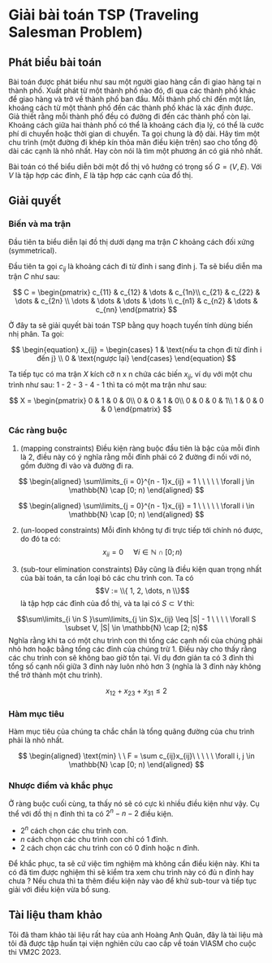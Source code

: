 
# Giải bài toán TSP (Traveling Salesman Problem)
## Phát biểu bài toán
Bài toán được phát biểu như sau một người giao hàng cần đi giao hàng tại n thành phố. Xuất phát từ một thành phố nào đó, đi qua các thành phố khác để giao hàng và trở về thành phố ban đầu. Mỗi thành phố chỉ đến một lần, khoảng cách từ một thành phố đến các thành phố khác là xác định được. Giả thiết rằng mỗi thành phố đều có đường đi đến các thành phố còn lại. Khoảng cách giữa hai thành phố có thể là khoảng cách địa lý, có thể là cước phí di chuyển hoặc thời gian di chuyển. Ta gọi chung là độ dài. Hãy tìm một chu trình (một đường đi khép kín thỏa mãn điều kiện trên) sao cho tổng độ dài các cạnh là nhỏ nhất. Hay còn nói là tìm một phương án có giá nhỏ nhất.

Bài toán có thể biểu diễn bởi một đồ thị vô hướng có trọng số $G = (V, E)$.
Với $V$ là tập hợp các đỉnh, $E$ là tập hợp các cạnh của đồ thị.
## Giải quyết
### Biến và ma trận
Đầu tiên ta biểu diễn lại đồ thị dưới dạng ma trận $C$ khoảng cách đối xứng (symmetrical).

Đầu tiên ta gọi $c_{ij}$ là khoảng cách đi từ đỉnh i sang đỉnh j. Ta sẽ biểu diễn ma trận $C$ như sau:

$$
C = \begin{pmatrix}
c_{11} & c_{12} & \dots & c_{1n}\\  
c_{21} & c_{22} & \dots & c_{2n} \\
\dots & \dots & \dots & \dots \\
c_{n1} & c_{n2} & \dots & c_{nn} 
\end{pmatrix}
$$

Ở đây ta sẽ giải quyết bài toán TSP bằng quy hoạch tuyến tính dùng biến nhị phân. Ta gọi:

$$
\begin{equation}
x_{ij} = 
\begin{cases}
      1 & \text{nếu ta chọn đi từ đỉnh i đến j} \\
      0 & \text{ngược lại}
\end{cases}
\end{equation}
$$

Ta tiếp tục có ma trận $X$ kích cỡ n x n chứa các biến $x_{ij}$, ví dụ với một chu trình như sau: 1 - 2 - 3 - 4 - 1 thì ta có một ma trận như sau:

$$
X = \begin{pmatrix}
0 & 1 & 0 & 0\\  
0 & 0 & 1 & 0\\
0 & 0 & 0 & 1\\
1 & 0 & 0 & 0 
\end{pmatrix}
$$

### Các ràng buộc
1. (mapping constraints) Điều kiện ràng buộc đầu tiên là bậc của mỗi đỉnh là 2, điều này có ý nghĩa rằng mỗi đỉnh phải có 2 đường đi nối với nó, gồm đường đi vào và đường đi ra.

$$
\begin{aligned}
\sum\limits_{i = 0}^{n - 1}x_{ij} = 1 \ \ \ \ \ \forall j \in \mathbb{N} \cap [0; n)
\end{aligned} 
$$


$$
\begin{aligned}
\sum\limits_{j = 0}^{n - 1}x_{ij} = 1 \ \ \ \ \ \forall i \in \mathbb{N} \cap [0; n)
\end{aligned} 
$$

2. (un-looped constraints) Mỗi đỉnh không tự đi trực tiếp tới chính nó được, do đó ta có:
$$x_{ii} = 0 \ \ \ \ \ \forall i \in \mathbb{N} \cap [0; n)$$

4. (sub-tour elimination constraints) Đây cũng là điều kiện quan trọng nhất của bài toán, ta cần loại bỏ các chu trình con.
   Ta có $$V := \\{ 1, 2, \dots, n \\}$$ là tập hợp các đỉnh của đồ thị, và ta lại có $S \subset V$ thì:

$$\sum\limits_{i \in S }\sum\limits_{j \in S}x_{ij} \leq |S| - 1 \ \ \ \ \forall S \subset V, |S| \in \mathbb{N} \cap [2; n)$$
Nghĩa rằng khi ta có một chu trình con thì tổng các cạnh nối của chúng phải nhỏ hơn hoặc bằng tổng các đỉnh của chúng trừ 1. Điều này cho thấy rằng các chu trình con sẽ không bao giờ tồn tại. Ví dụ đơn giản ta có 3 đỉnh thì tổng số cạnh nối giữa 3 đỉnh này luôn nhỏ hơn 3 (nghĩa là 3 đỉnh này không thể trở thành một chu trình).

$$x_{12} + x_{23} + x_{31} \leq 2 $$

### Hàm mục tiêu
Hàm mục tiêu của chúng ta chắc chắn là tổng quãng đường của chu trình phải là nhỏ nhất.

$$
\begin{aligned}
\text{min} \ \ F = \sum c_{ij}x_{ij}\ \ \ \ \ \forall i, j \in \mathbb{N} \cap [0; n)
\end{aligned} 
$$

### Nhược điểm và khắc phục
Ở ràng buộc cuối cùng, ta thấy nó sẽ có cực kì nhiều điều kiện như vậy. Cụ thể với đồ thị n đỉnh thì ta có $2^n - n - 2$ điều kiện.
- $2^n$ cách chọn các chu trình con.
- $n$ cách chọn các chu trình con chỉ có 1 đỉnh.
- $2$ cách chọn các chu trình con có 0 đỉnh hoặc n đỉnh.

Để khắc phục, ta sẽ cứ việc tìm nghiệm mà không cần điều kiện này. Khi ta có đã tìm được nghiệm thì sẽ kiểm tra xem chu trình này có đủ n đỉnh hay chưa ? Nếu chưa thì ta thêm điều kiện này vào để khử sub-tour và tiếp tục giải với điều kiện vừa bổ sung.

## Tài liệu tham khảo
Tôi đã tham khảo tài liệu rất hay của anh Hoàng Anh Quân, đây là tài liệu mà tôi đã được tập huấn tại viện nghiên cứu cao cấp về toán VIASM cho cuộc thi VM2C 2023.
